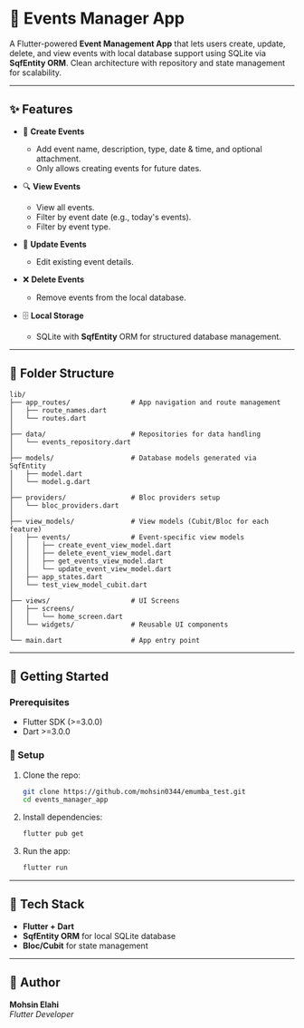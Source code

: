 
# 📅 Events Manager App

A Flutter-powered **Event Management App** that lets users create, update, delete, and view events with local database support using SQLite via **SqfEntity ORM**. Clean architecture with repository and state management for scalability.

---

## ✨ Features

- 🔸 **Create Events**
    - Add event name, description, type, date & time, and optional attachment.
    - Only allows creating events for future dates.

- 🔍 **View Events**
    - View all events.
    - Filter by event date (e.g., today's events).
    - Filter by event type.

- 🔄 **Update Events**
    - Edit existing event details.

- ❌ **Delete Events**
    - Remove events from the local database.

- 🗄️ **Local Storage**
    - SQLite with **SqfEntity** ORM for structured database management.

---

## 📂 Folder Structure

```
lib/
├── app_routes/               # App navigation and route management
│   ├── route_names.dart
│   └── routes.dart
│
├── data/                     # Repositories for data handling
│   └── events_repository.dart
│
├── models/                   # Database models generated via SqfEntity
│   ├── model.dart
│   └── model.g.dart
│
├── providers/                # Bloc providers setup
│   └── bloc_providers.dart
│
├── view_models/              # View models (Cubit/Bloc for each feature)
│   ├── events/               # Event-specific view models
│   │   ├── create_event_view_model.dart
│   │   ├── delete_event_view_model.dart
│   │   ├── get_events_view_model.dart
│   │   └── update_event_view_model.dart
│   ├── app_states.dart
│   └── test_view_model_cubit.dart
│
├── views/                    # UI Screens
│   ├── screens/
│   │   └── home_screen.dart
│   └── widgets/              # Reusable UI components
│
└── main.dart                 # App entry point
```

---

## 🚀 Getting Started

### Prerequisites

- Flutter SDK (>=3.0.0)
- Dart >=3.0.0

### 🔧 Setup

1. Clone the repo:
   ```bash
   git clone https://github.com/mohsin0344/emumba_test.git
   cd events_manager_app
   ```

2. Install dependencies:
   ```bash
   flutter pub get
   ```

3. Run the app:
   ```bash
   flutter run
   ```

---

## 🧰 Tech Stack

- **Flutter + Dart**
- **SqfEntity ORM** for local SQLite database
- **Bloc/Cubit** for state management


---

## 👤 Author

**Mohsin Elahi**  
*Flutter Developer*
